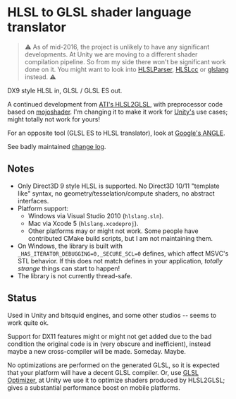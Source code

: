HLSL to GLSL shader language translator
========

> :warning: As of mid-2016, the project is unlikely to have any significant developments. At Unity we are moving to a different
> shader compilation pipeline. So from my side there won't be significant work done on it.
> You might want to look into [HLSLParser](https://github.com/Thekla/hlslparser), [HLSLcc](https://github.com/strandborg/HLSLcc)
> or [glslang](https://github.com/KhronosGroup/glslang) instead. :warning:


DX9 style HLSL in, GLSL / GLSL ES out.

A continued development from [ATI's HLSL2GLSL](http://sourceforge.net/projects/hlsl2glsl), with preprocessor code based on
[mojoshader](http://icculus.org/mojoshader/). I'm changing it to make it work for [Unity's](http://unity3d.com) use cases;
might totally not work for yours!

For an opposite tool (GLSL ES to HLSL translator), look at [Google's ANGLE](http://code.google.com/p/angleproject/).

See badly maintained [change log](Changelog.md).


Notes
--------

* Only Direct3D 9 style HLSL is supported. No Direct3D 10/11 "template like" syntax, no geometry/tesselation/compute shaders, no abstract interfaces.
* Platform support:
	* Windows via Visual Studio 2010 (`hlslang.sln`).
	* Mac via Xcode 5 (`hlslang.xcodeproj`).
	* Other platforms may or might not work. Some people have contributed CMake build scripts, but I am not maintaining them.
* On Windows, the library is built with `_HAS_ITERATOR_DEBUGGING=0,_SECURE_SCL=0` defines, which affect MSVC's STL behavior. If this does not match defines in your application, _totally strange_ things can start to happen!
* The library is not currently thread-safe.


Status
--------

Used in Unity and bitsquid engines, and some other studios -- seems to work quite ok.

Support for DX11 features might or might not get added due to the bad condition the original code is in (very obscure and inefficient), instead maybe a new cross-compiler will be made. Someday. Maybe.

No optimizations are performed on the generated GLSL, so it is expected that your platform will have a decent GLSL compiler. Or, use [GLSL Optimizer](http://github.com/aras-p/glsl-optimizer), at Unity we use it to optimize shaders produced by HLSL2GLSL; gives a substantial performance boost on mobile platforms.
